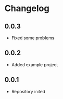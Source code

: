 # Changelog

## 0.0.3

* Fixed some problems

## 0.0.2

* Added example project

## 0.0.1

* Repository inited
